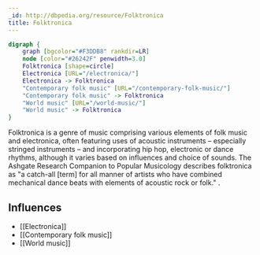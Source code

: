 ```yaml
---
_id: http://dbpedia.org/resource/Folktronica
title: Folktronica
---
```


```dot
digraph {
	graph [bgcolor="#F3DDB8" rankdir=LR]
	node [color="#26242F" penwidth=3.0]
	Folktronica [shape=circle]
	Electronica [URL="/electronica/"]
	Electronica -> Folktronica
	"Contemporary folk music" [URL="/contemporary-folk-music/"]
	"Contemporary folk music" -> Folktronica
	"World music" [URL="/world-music/"]
	"World music" -> Folktronica
}
```

Folktronica is a genre of music comprising various elements of folk music and electronica, often featuring uses of acoustic instruments – especially stringed instruments – and incorporating hip hop, electronic or dance rhythms, although it varies based on influences and choice of sounds. The Ashgate Research Companion to Popular Musicology describes folktronica as "a catch-all [term] for all manner of artists who have combined mechanical dance beats with elements of acoustic rock or folk." .

## Influences
- [[Electronica]]
- [[Contemporary folk music]]
- [[World music]]
